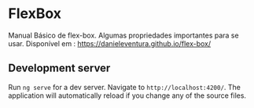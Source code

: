 # FlexBox

Manual Básico de flex-box. Algumas propriedades importantes para se usar.
Disponível em : https://danieleventura.github.io/flex-box/

## Development server

Run `ng serve` for a dev server. Navigate to `http://localhost:4200/`. The application will automatically reload if you change any of the source files.


